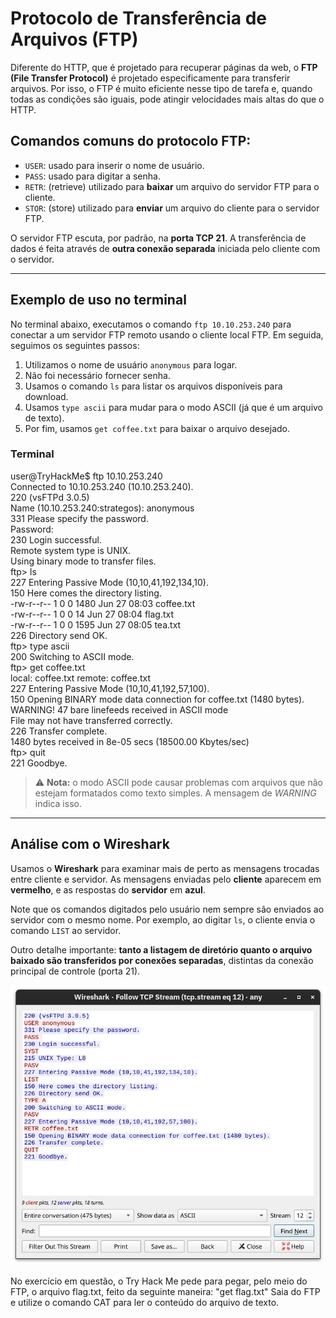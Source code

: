 # Protocolo de Transferência de Arquivos (FTP)

Diferente do HTTP, que é projetado para recuperar páginas da web, o **FTP (File Transfer Protocol)** é projetado especificamente para transferir arquivos. Por isso, o FTP é muito eficiente nesse tipo de tarefa e, quando todas as condições são iguais, pode atingir velocidades mais altas do que o HTTP.

## Comandos comuns do protocolo FTP:

- `USER`: usado para inserir o nome de usuário.
- `PASS`: usado para digitar a senha.
- `RETR`: (retrieve) utilizado para **baixar** um arquivo do servidor FTP para o cliente.
- `STOR`: (store) utilizado para **enviar** um arquivo do cliente para o servidor FTP.

O servidor FTP escuta, por padrão, na **porta TCP 21**. A transferência de dados é feita através de **outra conexão separada** iniciada pelo cliente com o servidor.

---

## Exemplo de uso no terminal

No terminal abaixo, executamos o comando `ftp 10.10.253.240` para conectar a um servidor FTP remoto usando o cliente local FTP. Em seguida, seguimos os seguintes passos:

1. Utilizamos o nome de usuário `anonymous` para logar.
2. Não foi necessário fornecer senha.
3. Usamos o comando `ls` para listar os arquivos disponíveis para download.
4. Usamos `type ascii` para mudar para o modo ASCII (já que é um arquivo de texto).
5. Por fim, usamos `get coffee.txt` para baixar o arquivo desejado.

### Terminal
user@TryHackMe$ ftp 10.10.253.240<br>
Connected to 10.10.253.240 (10.10.253.240).<br>
220 (vsFTPd 3.0.5)<br>
Name (10.10.253.240:strategos): anonymous<br>
331 Please specify the password.<br>
Password:<br>
230 Login successful.<br>
Remote system type is UNIX.<br>
Using binary mode to transfer files.<br>
ftp> ls<br>
227 Entering Passive Mode (10,10,41,192,134,10).<br>
150 Here comes the directory listing.<br>
-rw-r--r-- 1 0 0 1480 Jun 27 08:03 coffee.txt<br>
-rw-r--r-- 1 0 0 14 Jun 27 08:04 flag.txt<br>
-rw-r--r-- 1 0 0 1595 Jun 27 08:05 tea.txt<br>
226 Directory send OK.<br>
ftp> type ascii<br>
200 Switching to ASCII mode.<br>
ftp> get coffee.txt<br>
local: coffee.txt remote: coffee.txt<br>
227 Entering Passive Mode (10,10,41,192,57,100).<br>
150 Opening BINARY mode data connection for coffee.txt (1480 bytes).<br>
WARNING! 47 bare linefeeds received in ASCII mode<br>
File may not have transferred correctly.<br>
226 Transfer complete.<br>
1480 bytes received in 8e-05 secs (18500.00 Kbytes/sec)<br>
ftp> quit<br>
221 Goodbye.<br>


> ⚠️ **Nota:** o modo ASCII pode causar problemas com arquivos que não estejam formatados como texto simples. A mensagem de *WARNING* indica isso.

---

## Análise com o Wireshark

Usamos o **Wireshark** para examinar mais de perto as mensagens trocadas entre cliente e servidor. As mensagens enviadas pelo **cliente** aparecem em **vermelho**, e as respostas do **servidor** em **azul**.

Note que os comandos digitados pelo usuário nem sempre são enviados ao servidor com o mesmo nome. Por exemplo, ao digitar `ls`, o cliente envia o comando `LIST` ao servidor.

Outro detalhe importante: **tanto a listagem de diretório quanto o arquivo baixado são transferidos por conexões separadas**, distintas da conexão principal de controle (porta 21).

![alt text](FTP.png)

No exercício em questão, o Try Hack Me pede para pegar, pelo meio do FTP, o arquivo flag.txt, feito da seguinte maneira:
"get flag.txt"
Saia do FTP e utilize o comando CAT para ler o conteúdo do arquivo de texto.



